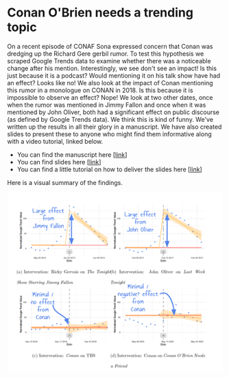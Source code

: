 # Conan O'Brien needs a trending topic

On a recent episode of CONAF Sona expressed concern that Conan was dredging up the Richard Gere gerbil rumor. 
To test this hypothesis we scraped Google Trends data to examine whether there was a noticeable change after his mention. 
Interestingly, we see don't see an impact! Is this just because it is a podcast? Would mentioning it on his talk show have had an effect? Looks like no! 
We also look at the impact of Conan mentioning this rumor in a monologue on CONAN in 2018. Is this because it is impossible to observe an effect? Nope! 
We look at two other dates, once when the rumor was mentioned in Jimmy Fallon and once when it was mentioned by John Oliver, both had a significant effect on public discourse (as defined by Google Trends data). 
We think this is kind of funny. We've written up the results in all their glory in a manuscript. We have also created slides to present these to anyone who might find them informative along with a video tutorial, linked below.

* You can find the manuscript here [[link](https://github.com/LucyMcGowan/conan-obrien-needs-a-trending-topic/blob/main/manuscript.pdf)]
* You can find slides here [[link](https://docs.google.com/presentation/d/1ukhaM5dIkkzgUYM2hmjq7dqso69R2vB7s908waBCIEg/)]
* You can find a little tutorial on how to deliver the slides here [[link](https://www.youtube.com/watch?v=wFItys5Dqmk)]

Here is a visual summary of the findings.

![](big-picture.png)
